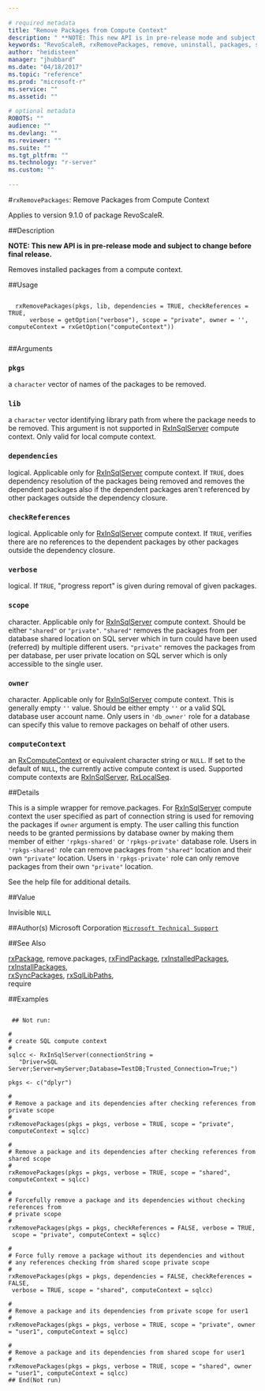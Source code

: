 ```yaml
--- 
 
# required metadata 
title: "Remove Packages from Compute Context" 
description: " **NOTE: This new API is in pre-release mode and subject to change before final release.**  Removes installed packages from a compute context. " 
keywords: "RevoScaleR, rxRemovePackages, remove, uninstall, packages, sql" 
author: "heidisteen" 
manager: "jhubbard" 
ms.date: "04/18/2017" 
ms.topic: "reference" 
ms.prod: "microsoft-r" 
ms.service: "" 
ms.assetid: "" 
 
# optional metadata 
ROBOTS: "" 
audience: "" 
ms.devlang: "" 
ms.reviewer: "" 
ms.suite: "" 
ms.tgt_pltfrm: "" 
ms.technology: "r-server" 
ms.custom: "" 
 
--- 
```

 
 
 #`rxRemovePackages`: Remove Packages from Compute Context

 Applies to version 9.1.0 of package RevoScaleR.
 
 ##Description
 
**NOTE: This new API is in pre-release mode and subject to change before final release.**

Removes installed packages from a compute context.
 
 
 ##Usage

```   
  
  rxRemovePackages(pkgs, lib, dependencies = TRUE, checkReferences = TRUE,
      verbose = getOption("verbose"), scope = "private", owner = '', computeContext = rxGetOption("computeContext"))
 
```
 
 ##Arguments

   
  
    
 ### `pkgs`
 a `character` vector of names of the packages to be removed. 
   
  
    
 ### `lib`
 a `character` vector  identifying library path from where the package needs to be removed. This argument is not supported in [RxInSqlServer](../../r-reference/revoscaler/rxinsqlserver.md) compute context. Only valid for local compute context. 
   
   
    
 ### `dependencies`
 logical. Applicable only for [RxInSqlServer](../../r-reference/revoscaler/rxinsqlserver.md) compute context. If `TRUE`, does dependency resolution of the packages being removed and removes the dependent packages also if the dependent packages aren't referenced by other packages outside the dependency closure.  
  
  
    
 ### `checkReferences`
 logical. Applicable only for [RxInSqlServer](../../r-reference/revoscaler/rxinsqlserver.md) compute context. If `TRUE`, verifies there are no references to the dependent packages by other packages outside the dependency closure.  
  
  
    
 ### `verbose`
 logical. If `TRUE`, "progress report" is given during removal of given packages. 
  
  
    
 ### `scope`
 character. Applicable only for [RxInSqlServer](../../r-reference/revoscaler/rxinsqlserver.md) compute context. Should be either `"shared"` or `"private"`.  `"shared"` removes the packages from per database shared location on SQL server which in turn could have been used (referred) by multiple different users. `"private"` removes the packages from per database, per user private location on SQL server which is only accessible to the single user. 
  
  
    
 ### `owner`
 character. Applicable only for [RxInSqlServer](../../r-reference/revoscaler/rxinsqlserver.md) compute context. This is generally empty `''` value.  Should be either empty `''` or a valid SQL database user account name. Only users in `'db_owner'` role for a database can specify this value to remove packages on  behalf of other users.  
  
  
    
 ### `computeContext`
 an [RxComputeContext](../../r-reference/revoscaler/rxcomputecontext.md) or equivalent character string or `NULL`.   If set to the default of `NULL`, the currently active compute context is used. Supported compute contexts are [RxInSqlServer](../../r-reference/revoscaler/rxinsqlserver.md), [RxLocalSeq](RxLocalSeq.md). 
  
  
 
 
 ##Details
 
This is a simple wrapper for remove.packages. 
For [RxInSqlServer](../../r-reference/revoscaler/rxinsqlserver.md) compute context the user specified as part of connection string is used for removing the packages if `owner` argument is empty. The user calling this function needs to be granted permissions by database owner by making them member of either `'rpkgs-shared'` or `'rpkgs-private'` database role. Users in `'rpkgs-shared'` role can remove packages from `"shared"` location and their own `"private"` location. Users in `'rpkgs-private'` role can only remove packages from their own `"private"` location.

See the help file for additional details.
 
 
 
 ##Value
 
Invisible `NULL`
 
 
 ##Author(s)
 Microsoft Corporation [`Microsoft Technical Support`](https://go.microsoft.com/fwlink/?LinkID=698556&clcid=0x409)
 
 
 ##See Also
 
[rxPackage](rxPackage.md),
remove.packages,
[rxFindPackage](../../r-reference/revoscaler/rxfindpackage.md),
[rxInstalledPackages](rxInstalledPackages.md),
[rxInstallPackages](rxInstallPackages.md),  
[rxSyncPackages](rxSyncPackages.md),
[rxSqlLibPaths](rxSqlLibPaths.md),   
require
   
 ##Examples

 ```
   
  ## Not run:
 
#
# create SQL compute context
#
sqlcc <- RxInSqlServer(connectionString = 
    "Driver=SQL Server;Server=myServer;Database=TestDB;Trusted_Connection=True;")

pkgs <- c("dplyr")

#
# Remove a package and its dependencies after checking references from private scope
#
rxRemovePackages(pkgs = pkgs, verbose = TRUE, scope = "private", computeContext = sqlcc)

#
# Remove a package and its dependencies after checking references from shared scope
#
rxRemovePackages(pkgs = pkgs, verbose = TRUE, scope = "shared", computeContext = sqlcc)

#
# Forcefully remove a package and its dependencies without checking references from 
# private scope
#
rxRemovePackages(pkgs = pkgs, checkReferences = FALSE, verbose = TRUE, 
  scope = "private", computeContext = sqlcc)

#
# Force fully remove a package without its dependencies and without 
# any references checking from shared scope private scope
#
rxRemovePackages(pkgs = pkgs, dependencies = FALSE, checkReferences = FALSE, 
  verbose = TRUE, scope = "shared", computeContext = sqlcc)

#
# Remove a package and its dependencies from private scope for user1
#
rxRemovePackages(pkgs = pkgs, verbose = TRUE, scope = "private", owner = "user1", computeContext = sqlcc)

#
# Remove a package and its dependencies from shared scope for user1
#
rxRemovePackages(pkgs = pkgs, verbose = TRUE, scope = "shared", owner = "user1", computeContext = sqlcc)
 ## End(Not run) 
  
 
```
     
 
 
 
 
 
